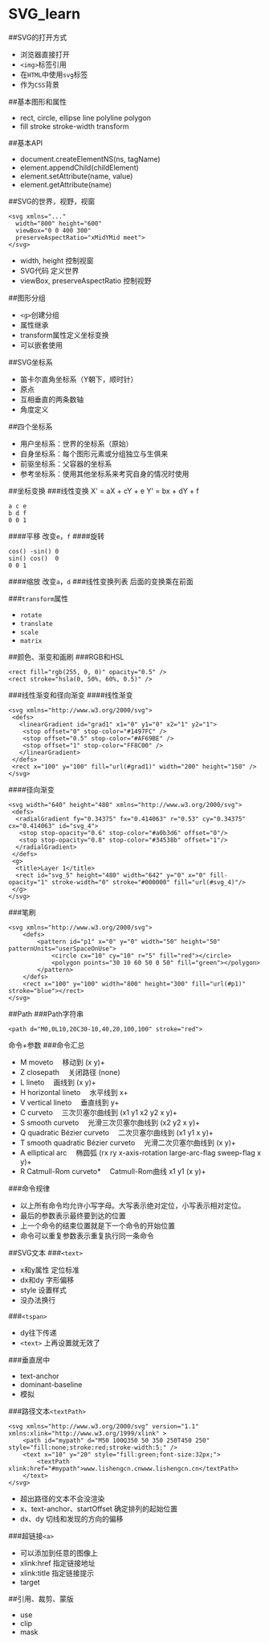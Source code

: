 # SVG_learn
##SVG的打开方式
 - 浏览器直接打开
 - `<img>`标签引用
 - 在`HTML`中使用`svg`标签
 - 作为`CSS`背景

##基本图形和属性
- rect, circle, ellipse line polyline polygon
- fill stroke stroke-width transform

##基本API
 - document.createElementNS(ns, tagName)
 - element.appendChild(childElement)
 - element.setAttribute(name, value)
 - element.getAttribute(name)

##SVG的世界，视野，视窗
```
<svg xmlns="..."
  width="800" height="600"
  viewBox="0 0 400 300"
  preserveAspectRatio="xMidYMid meet">
</svg>
```

 - width, height 控制视窗
 - SVG代码 定义世界
 - viewBox, preserveAspectRatio 控制视野

##图形分组
 - `<g>`创建分组
 - 属性继承
 - transform属性定义坐标变换
 - 可以嵌套使用

##SVG坐标系
 - 笛卡尔直角坐标系（Y朝下，顺时针）
 - 原点
 - 互相垂直的两条数轴
 - 角度定义

##四个坐标系
 - 用户坐标系：世界的坐标系（原始）
 - 自身坐标系：每个图形元素或分组独立与生俱来
 - 前驱坐标系：父容器的坐标系
 - 参考坐标系：使用其他坐标系来考究自身的情况时使用

##坐标变换
###线性变换
X' = aX + cY + e
Y' = bx + dY + f
```
a c e
b d f
0 0 1
```
####平移
改变`e`，`f`
####旋转
```
cos() -sin() 0
sin() cos()  0
0 0 1
```
####缩放
改变`a`，`d`
###线性变换列表
后面的变换乘在前面

###`transform`属性
 - `rotate`
 - `translate`
 - `scale`
 - `matrix`

##颜色、渐变和画刷
###RGB和HSL
```
<rect fill="rgb(255, 0, 0)" opacity="0.5" />
<rect stroke="hsla(0, 50%, 60%, 0.5)" />
```

###线性渐变和径向渐变
####线性渐变
```
<svg xmlns="http://www.w3.org/2000/svg">
 <defs>
   <linearGradient id="grad1" x1="0" y1="0" x2="1" y2="1">
    <stop offset="0" stop-color="#1497FC" />
    <stop offset="0.5" stop-color="#AF69BE" />
    <stop offset="1" stop-color="FF8C00" />
   </linearGradient>
 </defs>
 <rect x="100" y="100" fill="url(#grad1)" width="200" height="150" />
</svg>
```

####径向渐变
```
<svg width="640" height="480" xmlns="http://www.w3.org/2000/svg">
 <defs>
  <radialGradient fy="0.34375" fx="0.414063" r="0.53" cy="0.34375" cx="0.414063" id="svg_4">
   <stop stop-opacity="0.6" stop-color="#a0b3d6" offset="0"/>
   <stop stop-opacity="0.8" stop-color="#34538b" offset="1"/>
  </radialGradient>
 </defs>
 <g>
  <title>Layer 1</title>
  <rect id="svg_5" height="480" width="642" y="0" x="0" fill-opacity="1" stroke-width="0" stroke="#000000" fill="url(#svg_4)"/>
 </g>
</svg>
```

###笔刷
```
<svg xmlns="http://www.w3.org/2000/svg">
    <defs>
        <pattern id="p1" x="0" y="0" width="50" height="50" patternUnits="userSpaceOnUse">
            <circle cx="10" cy="10" r="5" fill="red"></circle>
            <polygon points="30 10 60 50 0 50" fill="green"></polygon>
        </pattern>
    </defs>
    <rect x="100" y="100" width="800" height="300" fill="url(#p1)" stroke="blue"></rect>
</svg>
```

##Path
###Path字符串
```
<path d="M0,0L10,20C30-10,40,20,100,100" stroke="red">
```
命令+参数
###命令汇总
 - M	moveto  移动到	(x y)+
 - Z	closepath  关闭路径	(none)
 - L	lineto  画线到	(x y)+
 - H	horizontal lineto  水平线到	x+
 - V	vertical lineto  垂直线到	y+
 - C	curveto  三次贝塞尔曲线到	(x1 y1 x2 y2 x y)+
 - S	smooth curveto  光滑三次贝塞尔曲线到	(x2 y2 x y)+
 - Q	quadratic Bézier curveto  二次贝塞尔曲线到	(x1 y1 x y)+
 - T	smooth quadratic Bézier curveto  光滑二次贝塞尔曲线到	(x y)+
 - A	elliptical arc  椭圆弧	(rx ry x-axis-rotation large-arc-flag sweep-flag x y)+
 - R	Catmull-Rom curveto*  Catmull-Rom曲线	x1 y1 (x y)+

###命令规律
 - 以上所有命令均允许小写字母。大写表示绝对定位，小写表示相对定位。
 - 最后的参数表示最终要到达的位置
 - 上一个命令的结束位置就是下一个命令的开始位置
 - 命令可以重复参数表示重复执行同一条命令


##SVG文本
###`<text>`
  - x和y属性 定位标准
  - dx和dy 字形偏移
  - style 设置样式
  - 没办法换行

###`<tspan>`
 - dy往下传递
 - `<text>` 上再设置就无效了

###垂直居中
 - text-anchor
 - dominant-baseline
 - 模拟

###路径文本`<textPath>`
```
<svg xmlns="http://www.w3.org/2000/svg" version="1.1"  xmlns:xlink="http://www.w3.org/1999/xlink" >
	<path id="mypath" d="M50 100Q350 50 350 250T450 250" style="fill:none;stroke:red;stroke-width:5;" />
	<text x="10" y="20" style="fill:green;font-size:32px;">
		<textPath xlink:href="#mypath">www.lishengcn.cnwww.lishengcn.cn</textPath>
	</text>
</svg>
```

 - 超出路径的文本不会没渲染
 - x、text-anchor、startOffset 确定排列的起始位置
 - dx、dy 切线和发现的方向的偏移

###超链接`<a>`
 - 可以添加到任意的图像上
 - xlink:href 指定链接地址
 - xlink:title 指定链接提示
 - target

##引用、裁剪、蒙版
 - use
 - clip
 - mask





